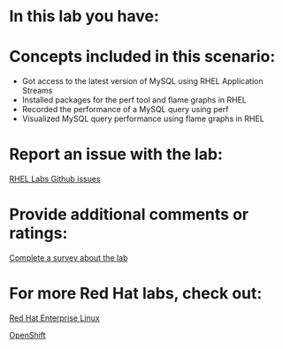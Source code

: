 # In this lab you have:

# Concepts included in this scenario:
* Got access to the latest version of MySQL using RHEL Application Streams 
* Installed packages for the perf tool and flame graphs in RHEL
* Recorded the performance of a MySQL query using perf  
* Visualized MySQL query performance using flame graphs in RHEL

# Report an issue with the lab:
[RHEL Labs Github issues](https://github.com/rhel-labs/learn-katacoda/issues)


# Provide additional comments or ratings:
[Complete a survey about the lab](https://forms.gle/vipkbKFYcKx9YYSs6)

# For more Red Hat labs, check out:
[Red Hat Enterprise Linux](https://lab.redhat.com)

[OpenShift](https://learn.openshift.com)

